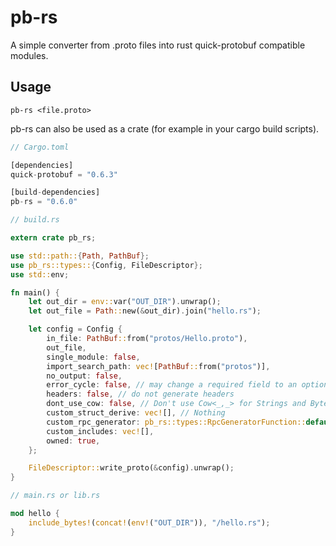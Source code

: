 # pb-rs

A simple converter from .proto files into rust quick-protobuf compatible modules.

## Usage

```
pb-rs <file.proto>
```

pb-rs can also be used as a crate (for example in your cargo build scripts).

```rust
// Cargo.toml

[dependencies]
quick-protobuf = "0.6.3"

[build-dependencies]
pb-rs = "0.6.0"

// build.rs

extern crate pb_rs;

use std::path::{Path, PathBuf};
use pb_rs::types::{Config, FileDescriptor};
use std::env;

fn main() {
    let out_dir = env::var("OUT_DIR").unwrap();
    let out_file = Path::new(&out_dir).join("hello.rs");

    let config = Config {
        in_file: PathBuf::from("protos/Hello.proto"),
        out_file,
        single_module: false,
        import_search_path: vec![PathBuf::from("protos")],
        no_output: false,
        error_cycle: false, // may change a required field to an optional
        headers: false, // do not generate headers
        dont_use_cow: false, // Don't use Cow<_,_> for Strings and Bytes
        custom_struct_derive: vec![], // Nothing
        custom_rpc_generator: pb_rs::types::RpcGeneratorFunction::default(),
        custom_includes: vec![],
        owned: true,
    };

    FileDescriptor::write_proto(&config).unwrap();
}

// main.rs or lib.rs

mod hello {
    include_bytes!(concat!(env!("OUT_DIR")), "/hello.rs");
}
```

